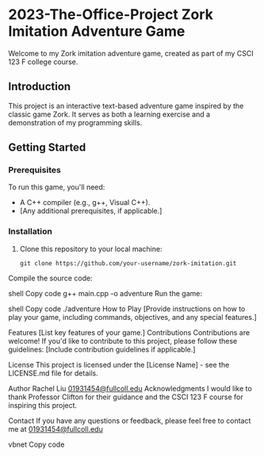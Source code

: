 # 2023-The-Office-Project Zork Imitation Adventure Game

Welcome to my Zork imitation adventure game, created as part of my CSCI 123 F college course.

## Introduction

This project is an interactive text-based adventure game inspired by the classic game Zork. It serves as both a learning exercise and a demonstration of my programming skills.

## Getting Started

### Prerequisites

To run this game, you'll need:

- A C++ compiler (e.g., g++, Visual C++).
- [Any additional prerequisites, if applicable.]

### Installation

1. Clone this repository to your local machine:

   ```shell
   git clone https://github.com/your-username/zork-imitation.git
Compile the source code:

shell
Copy code
g++ main.cpp -o adventure
Run the game:

shell
Copy code
./adventure
How to Play
[Provide instructions on how to play your game, including commands, objectives, and any special features.]

Features
[List key features of your game.]
Contributions
Contributions are welcome! If you'd like to contribute to this project, please follow these guidelines: [Include contribution guidelines if applicable.]

License
This project is licensed under the [License Name] - see the LICENSE.md file for details.

Author
Rachel Liu
01931454@fullcoll.edu
Acknowledgments
I would like to thank Professor Clifton for their guidance and the CSCI 123 F course for inspiring this project.

Contact
If you have any questions or feedback, please feel free to contact me at 01931454@fullcoll.edu

vbnet
Copy code
